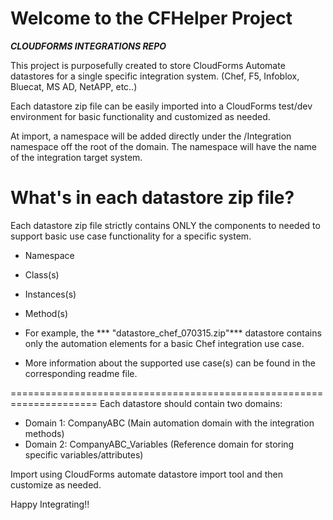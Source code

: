 Welcome to the CFHelper Project
=================================
***CLOUDFORMS INTEGRATIONS REPO***  

This project is purposefully created to store CloudForms Automate datastores
for a single specific integration system. (Chef, F5, Infoblox, Bluecat, MS AD, NetAPP, etc..) 

Each datastore zip file can be easily imported into a CloudForms test/dev 
environment for basic functionality and customized as needed.

At import, a namespace will be added directly under the /Integration namespace off the root 
of the domain. The namespace will have the name of the integration target system.

What's in each datastore zip file?
=====================================================================
Each datastore zip file strictly contains ONLY the components to needed to support 
basic use case functionality for a specific system. 

- Namespace
- Class(s)
- Instances(s)
- Method(s)

- For example, the *** "datastore_chef_070315.zip"*** datastore contains only 
the automation elements for a basic Chef integration use case. 

- More information about the supported use case(s) can be found in the 
corresponding readme file.

=====================================================================
Each datastore should contain two domains:

- Domain 1: CompanyABC (Main automation domain with the integration methods)
- Domain 2: CompanyABC_Variables (Reference domain for storing specific variables/attributes)

Import using CloudForms automate datastore import tool and then customize as needed.

Happy Integrating!!
